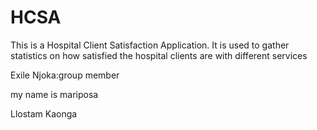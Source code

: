 HCSA
====

This is a Hospital Client Satisfaction Application. It is used to gather statistics on how satisfied the hospital clients are with different services 




Exile Njoka:group member

 my name is mariposa

Llostam Kaonga

